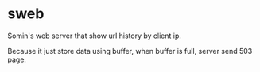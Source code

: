 # sweb

Somin's web server that show url history by client ip.

Because it just store data using buffer, when buffer is full, server send 503 page.

